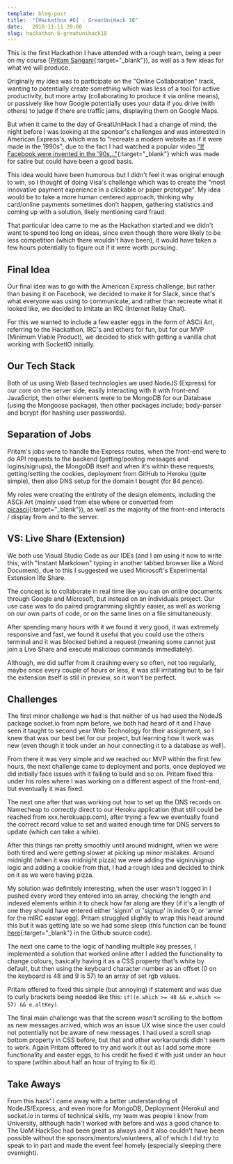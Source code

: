 ```yaml
---
template: blog-post
title:  "[Hackathon #6] - GreatUniHack 18"
date:   2018-11-11 20:00
slug: hackathon-6-greatunihack18
---
```


This is the first Hackathon I have attended with a rough team, being a peer on my course ([Pritam Sangani](https://twitter.com/pritamsangani){:target="_blank"}), as well as a few ideas for what we will produce.

Originally my idea was to participate on the "Online Collaboration" track, wanting to potentially create something which was less of a tool for active productivity, but more artsy (collaborating to produce it via online means), or passively like how Google potentially uses your data if you drive (with others) to judge if there are traffic jams, displaying them on Google Maps.

But when it came to the day of GreatUniHack I had a change of mind, the night before I was looking at the sponsor's challenges and was interested in American Express's, which was to "recreate a modern website as if it were made in the 1990s", due to the fact I had watched a popular video ["If Facebook were invented in the '90s..."](https://www.youtube.com/watch?v=xrYRH3PYYT0){:target="_blank"} which was made for satire but could have been a good basis.

This idea would have been humorous but I didn't feel it was original enough to win, so I thought of doing Visa's challenge which was to create the "most innovative payment experience in a clickable or paper prototype". My idea would be to take a more human centered approach, thinking why card/online payments sometimes don't happen, gathering statistics and coming up with a solution, likely mentioning card fraud.

That particular idea came to me as the Hackathon started and we didn't want to spend too long on ideas, since even though there were likely to be less competition (which there wouldn't have been), it would have taken a few hours potentially to figure out if it were worth pursuing.

## Final Idea

Our final idea was to go with the American Express challenge, but rather than basing it on Facebook, we decided to make it for Slack, since that's what everyone was using to communicate, and rather than recreate what it looked like, we decided to imitate an IRC (Internet Relay Chat).

For this we wanted to include a few easter eggs in the form of ASCii Art, referring to the Hackathon, IRC's and others for fun, but for our MVP (Minimum Viable Product), we decided to stick with getting a vanilla chat working with SocketIO initially.

## Our Tech Stack

Both of us using Web Based technologies we used NodeJS (Express) for our core on the server side, easily interacting with it with front-end JavaScript, then other elements were to be MongoDB for our Database (using the Mongoose package), then other packages include; body-parser and bcrypt (for hashing user passwords).

## Separation of Jobs

Pritam's jobs were to handle the Express routes, when the front-end were to do API requests to the backend (getting/posting messages and logins/signups), the MongoDB itself and when it's within these requests, getting/setting the cookies, deployment from GitHub to Heroku (quite simple), then also DNS setup for the domain I bought (for 84 pence).

My roles were creating the entirety of the design elements, including the ASCii Art (mainly used from else where or converted from [picascii](http://picascii.com/){:target="_blank"}), as well as the majority of the front-end interacts / display from and to the server.

## VS: Live Share (Extension)

We both use Visual Studio Code as our IDEs (and I am using it now to write this, with "Instant Markdown" typing in another tabbed browser like a Word Document), due to this I suggested we used Microsoft's Experimental Extension life Share.

The concept is to collaborate in real time like you can on online documents through Google and Microsoft, but instead on an individuals project. Our use case was to do paired programming slightly easier, as well as working on our own parts of code, or on the same lines on a file simultaneously.

After spending many hours with it we found it very good, it was extremely responsive and fast, we found it useful that you could use the others terminal and it was blocked behind a request (meaning some cannot just join a Live Share and execute malicious commands immediately).

Although, we did suffer from it crashing every so often, not too regularly, maybe once every couple of hours or less, it was still irritating but to be fair the extension itself is still in preview, so it won't be perfect.

## Challenges

The first minor challenge we had is that neither of us had used the NodeJS package socket.io from npm before, we both had heard of it and I have seen it taught to second year Web Technology for their assignment, so I knew that was our best bet for our project, but learning how it work was new (even though it took under an hour connecting it to a database as well).

From there it was very simple and we reached our MVP within the first few hours, the next challenge came to deployment and ports, once deployed we did initially face issues with it failing to build and so on. Pritam fixed this under his roles where I was working on a different aspect of the front-end, but eventually it was fixed.

The next one after that was working out how to set up the DNS records on Namecheap to correctly direct to our Heroku application (that still could be reached from xxx.herokuapp.com), after trying a few we eventually found the correct record value to set and waited enough time for DNS servers to update (which can take a while).

After this things ran pretty smoothly until around midnight, when we were both tired and were getting slower at picking up minor mistakes. Around midnight (when it was midnight pizza) we were adding the signin/signup logic and adding a cookie from that, I had a rough idea and decided to think on it as we were having pizza.

My solution was definitely interesting, when the user wasn't logged in I pushed every word they entered into an array, checking the length and indexed elements within it to check how far along are they (if it's a length of one they should have entered either 'signin' or 'signup' in index 0, or 'arnie' for the mIRC easter egg). Pritam struggled slightly to wrap this head around this but it was getting late so we had some sleep (this function can be found [here](https://github.com/Sean12697/SlackChat/blob/master/script.js#L130){:target="_blank"} in the Github source code).

The next one came to the logic of handling multiple key presses, I implemented a solution that worked online after I added the functionality to change colours, basically having it as a CSS property that's white by default, but then using the keyboard character number as an offset (0 on the keyboard is 48 and 9 is 57) to an array of set rgb values.

Pritam offered to fixed this simple (but annoying) if statement and was due to curly brackets being needed like this: `if((e.which >= 48 && e.which <= 57) && e.altKey)`.

The final main challenge was that the screen wasn't scrolling to the bottom as new messages arrived, which was an issue UX wise since the user could not potentially not be aware of new messages. I had used a scroll snap bottom property in CSS before, but that and other workarounds didn't seem to work. Again Pritam offered to try and work it out as I add some more functionality and easter eggs, to his credit he fixed it with just under an hour to spare (within about half an hour of trying to fix it).

## Take Aways

From this hack' I came away with a better understanding of NodeJS/Express, and even more for MongoDB, Deployment (Heroku) and socket.io in terms of technical skills, my team was people I know from University, although hadn't worked with before and was a good chance to. The UoM HackSoc had been great as always and it also couldn't have been possible without the sponsors/mentors/volunteers, all of which I did try to speak to in part and made the event feel homely (especially sleeping there overnight).